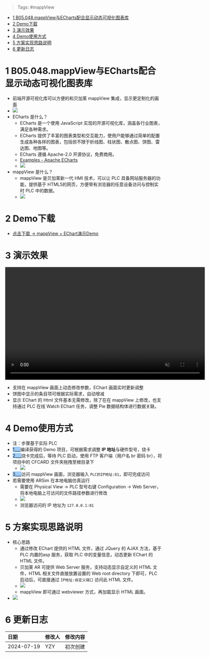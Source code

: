 > Tags: #mappView

- [1 B05.048.mappView与ECharts配合显示动态可视化图表库](#_1-b05048mappview%E4%B8%8Eecharts%E9%85%8D%E5%90%88%E6%98%BE%E7%A4%BA%E5%8A%A8%E6%80%81%E5%8F%AF%E8%A7%86%E5%8C%96%E5%9B%BE%E8%A1%A8%E5%BA%93)
- [2 Demo下载](#_2-demo%E4%B8%8B%E8%BD%BD)
- [3 演示效果](#_3-%E6%BC%94%E7%A4%BA%E6%95%88%E6%9E%9C)
- [4 Demo使用方式](#_4-demo%E4%BD%BF%E7%94%A8%E6%96%B9%E5%BC%8F)
- [5 方案实现思路说明](#_5-%E6%96%B9%E6%A1%88%E5%AE%9E%E7%8E%B0%E6%80%9D%E8%B7%AF%E8%AF%B4%E6%98%8E)
- [6 更新日志](#_6-%E6%9B%B4%E6%96%B0%E6%97%A5%E5%BF%97)

# 1 B05.048.mappView与ECharts配合显示动态可视化图表库

- 前端开源可视化库可以方便的和贝加莱 mappView 集成，显示更定制化的画面
- ![](FILES/048mappView与ECharts配合显示动态可视化图表库/image-20240719183100930.png)
 - ECharts 是什么？
    - ECharts 是一个使用 JavaScript 实现的开源可视化库，涵盖各行业图表，满足各种需求。
    - ECharts 提供了丰富的图表类型和交互能力，使用户能够通过简单的配置生成各种各样的图表，包括但不限于折线图、柱状图、散点图、饼图、雷达图、地图等。
    - ECharts 遵循 Apache-2.0 开源协议，免费商用。
    - [Examples - Apache ECharts](https://echarts.apache.org/examples/zh/index.html#chart-type-line)
    - ![](FILES/048mappView与ECharts配合显示动态可视化图表库/image-20240719183120682.png)
 - mappView 是什么？
    - mappView 是贝加莱新一代 HMI 技术，可以让 PLC 具备网站服务器的功能，提供基于 HTML5的网页，方便带有浏览器的任意设备访问与控制实时 PLC 中的数据。
    - ![](FILES/048mappView与ECharts配合显示动态可视化图表库/image-20240719183141615.png)

# 2 Demo下载

- [点击下载 → mappView + EChart演示Demo](/B05_技术_mapp/FILES/048mappView与ECharts配合显示动态可视化图表库/2024-07-19-EChart_mappView_Demo_AS_4C.zip ':ignore')

# 3 演示效果

<video muted autoplay="autoplay" loop="loop" width="640" height="360" controls>
  <source src="/B05_技术_mapp/FILES/048mappView与ECharts配合显示动态可视化图表库/2024-07-19-饼图EChart演示视频.mp4" type="video/mp4">
  Your browser does not support the video tag.
</video>

- 支持在 mappView 画面上动态修改参数，EChart 画面实时更新调整
- 饼图中显示的条目项可根据实际需求，自动增减
- 显示 EChart 的 Html 文件基本无需修改，除了在在 mappView 上修改，也支持通过 PLC 在线 Watch EChart 任务，调整 Pie 数据结构体进行数据关联。

# 4 Demo使用方式

- 注：步骤基于实际 PLC
- <span style="background:#A0CCF6">1___</span>编译获得的 Demo 项目，可根据需求调整 **IP 地址**与硬件型号，烧卡
- <span style="background:#A0CCF6">2___</span>烧卡完成后，等待 PLC 启动，使用 FTP 客户端（用户名 br 密码 br），将项目中的 CFCARD 文件夹拖拽至根目录下
    - ![](FILES/048mappView与ECharts配合显示动态可视化图表库/image-20240719183548531.png)
- <span style="background:#A0CCF6">3___</span>访问 mappView 画面，浏览器输入 `PLC的IP地址:81`，即可完成访问
- 若需要使用 ARSim 在本地电脑仿真运行
    - 需要在 Physical View → PLC 型号右键 Configuration → Web Server，将本地电脑上可访问的文件路径参数进行修改
    - ![](FILES/048mappView与ECharts配合显示动态可视化图表库/image-20240719183602104.png)
    - 浏览器访问的 IP 地址为 `127.0.0.1:81`

# 5 方案实现思路说明

- 核心思路
    - 通过修改 EChart 提供的 HTML 文件，通过 JQuery 的 AJAX 方法，基于 PLC 内置的asp 服务，获取 PLC 中的变量信息，动态更新 EChart 的 HTML 文件。
    - 贝加莱 AR 可提供 Web Server 服务，支持动态显示自定义的 HTML 文件，HTML 相关文件直接放置设置的 Web root directory 下即可，PLC 启动后，可直接通过 `IP地址:自定义端口` 访问此 HTML 文件。
    - ![](FILES/048mappView与ECharts配合显示动态可视化图表库/image-20240719183630959.png)
    - mappView 即可通过 webviewer 方式，再加载显示 HTML 画面。
- ![](FILES/048mappView与ECharts配合显示动态可视化图表库/image-20240719183649030.png)

# 6 更新日志

| 日期                             | 修改人 | 修改内容 |
| :----------------------------- | :-- | :--- |
| 2024-07-19 | YZY | 初次创建 |
